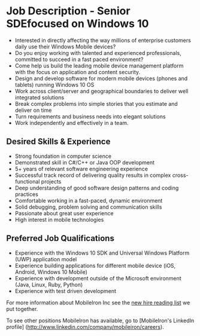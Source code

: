 # Job Description - Senior SDEfocused on Windows 10
* Interested in directly affecting the way millions of enterprise customers daily use their Windows Mobile devices?
* Do you enjoy working with talented and experienced professionals, committed to succeed in a fast paced environment?
* Come help us build the leading mobile device management platform with the focus on application and content security.
* Design and develop software for modern mobile devices (phones and tablets) running Windows 10 OS
* Work across client/server and geographical boundaries to deliver well integrated solutions
* Break complex problems into simple stories that you estimate and deliver on time
* Turn requirements and business needs into elegant solutions
* Work independently and effectively in a team.

## Desired Skills & Experience
* Strong foundation in computer science
* Demonstrated skill in C#/C++ or Java OOP development
* 5+ years of relevant software engineering experience
* Successful track record of delivering quality results in complex cross-functional projects
* Deep understanding of good software design patterns and coding practices
* Comfortable working in a fast-paced, dynamic environment
* Solid debugging, problem solving and communication skills
* Passionate about great user experience
* High interest in mobile technologies

## Preferred Job Qualifications
* Experience with the Windows 10 SDK and Universal Windows Platform (UWP) application model
* Experience building applications for different mobile device (iOS, Android, Windows 10 Mobile)
* Experience with development outside of the Microsoft environment (Java, Linux, Ruby, Python)
* Experience with test driven development

For more information about MobileIron Inc see the [new hire reading list](http://mobileironman.com/new-hire-reading-list/) we put together.

To see other positions MobileIron has available, go to [MobileIron's LinkedIn profile] (http://www.linkedin.com/company/mobileiron/careers).
